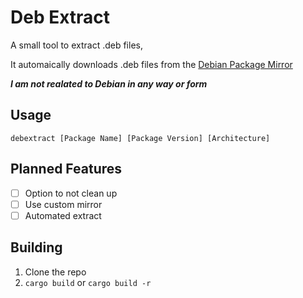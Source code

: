 # Deb Extract
A small tool to extract .deb files,

It automaically downloads .deb files from the [Debian Package Mirror](https://deb.debian.org)

***I am not realated to Debian in any way or form***

## Usage
`` debextract [Package Name] [Package Version] [Architecture] ``

## Planned Features
- [ ] Option to not clean up
- [ ] Use custom mirror
- [ ] Automated extract

## Building
1. Clone the repo
2. `` cargo build `` or `` cargo build -r ``
